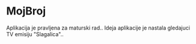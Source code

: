 # MojBroj
Aplikacija je pravljena za maturski rad.. Ideja aplikacije je nastala gledajuci TV emisiju "Slagalica"..
